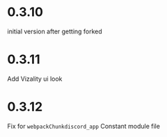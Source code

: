 # 0.3.10
initial version after getting forked
# 0.3.11
Add Vizality ui look
# 0.3.12
Fix for `webpackChunkdiscord_app` 
Constant module file